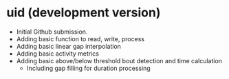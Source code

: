 # uid (development version)

* Initial Github submission.
* Adding basic function to read, write, process
* Adding basic linear gap interpolation
* Adding basic activity metrics
* Adding basic above/below threshold bout detection and time calculation
  * Including gap filling for duration processing
